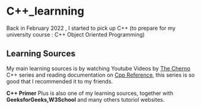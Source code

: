 # C++_learnning

Back in February 2022 , I started to pick up C++ (to prepare for my university course : C++ Object Oriented Programming)

## Learning Sources

My main learning sources is by watching Youtube Videos by [The Cherno](https://www.youtube.com/c/TheChernoProject/featured) C++ series and reading documentation on [Cpp Reference](https://en.cppreference.com/w/), this series is so good that I recommended it to my friends.

**C++ Primer** Plus is also one of my learning sources, together with **GeeksforGeeks,W3School** and many others tutoriol websites.

 
